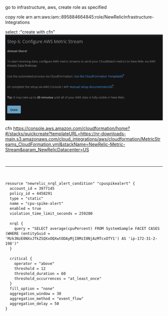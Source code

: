 


go to infrastructure, aws, create role as specified

copy role arn
arn:aws:iam::895884664845:role/NewRelicInfrastructure-Integrations

select :"create with cfn"
![](Images/Pasted%20image%2020230918040425.png)




cfn
https://console.aws.amazon.com/cloudformation/home?#/stacks/quickcreate?templateURL=https://nr-downloads-main.s3.amazonaws.com/cloud_integrations/aws/cloudformation/MetricStreams_CloudFormation.yml&stackName=NewRelic-Metric-Stream&param_NewRelicDatacenter=US




<br/>

---

<br/>

``` 
resource "newrelic_nrql_alert_condition" "cpuspikealert" {
  account_id = 3977145
  policy_id = 4458291
  type = "static"
  name = "cpu-spike-alert"
  enabled = true
  violation_time_limit_seconds = 259200

  nrql {
    query = "SELECT average(cpuPercent) FROM SystemSample FACET CASES (WHERE (entityGuid = 'Mzk3NzE0NXxJTkZSQXxOQXwtODAyMjI0MzI0NjAzMTcxOTY1') AS 'ip-172-31-2-198')"
  }

  critical {
    operator = "above"
    threshold = 12
    threshold_duration = 60
    threshold_occurrences = "at_least_once"
  }
  fill_option = "none"
  aggregation_window = 30
  aggregation_method = "event_flow"
  aggregation_delay = 50
}


```

